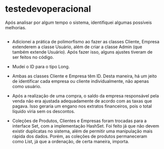 # testedevoperacional

Após analisar por algum tempo o sistema, identifiquei algumas possíveis melhorias.

##

  - Adicionei a prática de polimorfismo ao fazer as classes Cliente, Empresa extenderem a classe Usuário, além de criar a classe Admin (que também extende Usuário). Após fazer isso, alguns ajustes tiveram de ser feitos no código.
  
  - Mudei o ID para o tipo Long.
  
  - Ambas as classes Cliente e Empresa têm ID. Desta maneira, há um jeito de identificar cada empresa ou cliente individualmente, não apenas como usuário.
  
  - Após a realização de uma compra, o saldo da empresa responsável pela venda não era ajustada adequadamente de acordo com as taxas que pagava. Isso geraria um engano nos extratos financeiros, pois o total líquido viria sem os descontos.
  
  - Coleções de Produtos, Clientes e Empresas foram trocadas para a interface Set, com a implementação HashSet. Foi feito já que não devem existir duplicatas no sistema, além de permitir uma manipulação mais rápida dos dados. Porém, as coleções de produtos permaneceram como List, já que a ordenação, de certa maneira, importa. 
